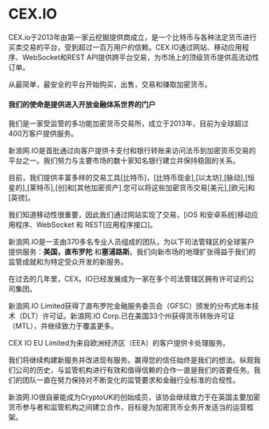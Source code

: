 # CEX.IO

CEX.io于2013年由第一家云挖掘提供商成立，是一个比特币与各种法定货币进行买卖交易的平台，受到超过一百万用户的信赖。CEX.IO通过网站、移动应用程序、WebSocket和REST API提供跨平台交易，为市场上的顶级货币提供高流动性订单。

从最简单，最安全的平台开始购买，出售，交易和赚取加密货币。

#### 我们的使命是提供进入开放金融体系世界的门户

我们是一家受监管的多功能加密货币交易所，成立于2013年，目前为全球超过400万客户提供服务。

新浪网.IO是首批通过向客户提供卡支付和银行转账来访问法币到加密货币交易的平台之一。我们努力与主要市场的数十家知名银行建立并保持稳固的关系。

目前，我们提供丰富多样的交易工具[比特币]，[比特币现金],[以太坊],[脉动],[恒星的],[莱特币],[创]和[其他加密资产].您可以将这些加密货币交易[美元],[欧元]和[英镑]。

我们知道移动性很重要，因此我们通过网站实现了交易，[iOS 和安卓系统]移动应用程序、WebSocket 和 REST[应用程序接口]。

新浪网.IO是一支由370多名专业人员组成的团队，为以下司法管辖区的全球客户提供服务：**美国，直布罗陀** 和**塞浦路斯**。我们向新市场的地理扩张得益于我们的监管成就和为特定受众开发的新服务。

在过去的几年里，CEX。IO已经发展成为一家在多个司法管辖区拥有许可证的公司集团。

新浪网.IO Limited获得了直布罗陀金融服务委员会（GFSC）颁发的分布式账本技术（DLT）许可证。新浪网.IO Corp.已在美国33个州获得货币转账许可证（MTL），并继续致力于覆盖更多。

CEX IO EU Limited为来自欧洲经济区（EEA）的客户提供卡处理服务。

我们将继续构建新服务并改进现有服务。赢得您的信任始终是我们的想法。纵观我们公司的历史，与监管机构进行有效和值得信赖的合作一直是我们的首要任务。我们的团队一直在努力保持对不断变化的监管要求和金融行业标准的合规性。

新浪网.IO很自豪能成为CryptoUK的创始成员，该协会继续致力于在英国主要加密货币参与者和监管机构之间建立合作，目标是为加密货币业务开发适当的运营框架。
